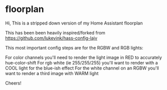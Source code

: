 # floorplan

Hi, This is a stripped down version of my Home Assistant floorplan

This has been been heavily inspired/forked from https://github.com/lukevink/hass-config-lajv

This most important config steps are for the RGBW and RGB lights:

For color channels you'll need to render the light image in RED to accurately hue-color-shift
For rgb white (ie 255/255/255) you'll want to render with a COOL light for the blue-ish effect
For the white channel on an RGBW you'll want to render a third image with WARM light

Cheers!
